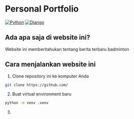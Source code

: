 # Personal Portfolio

[![Python](https://img.shields.io/badge/Python-3776AB?logo=python&logoColor=fff)](#)
[![Django](https://img.shields.io/badge/Django-%23092E20.svg?logo=django&logoColor=white)](#)

## Ada apa saja di website ini?

Website ini memberitahukan tentang berita terbaru badminton 

## Cara menjalankan website ini

1. Clone repository ini ke komputer Anda

```bash
git clone https://github.com/
```

2. Buat virtual environment baru

```bash
python -m venv .venv
```

3. 